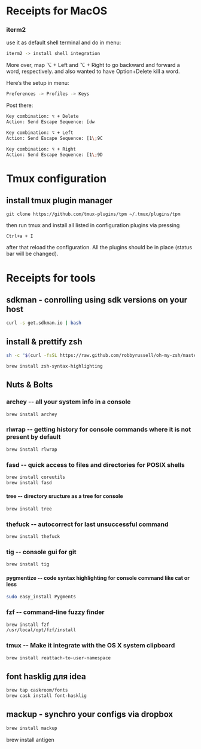 # Receipts for MacOS
### iterm2
use it as default shell terminal and do in menu:
```sh
iterm2 -> install shell integration
```
More over, map ⌥ + Left and ⌥ + Right to go backward and forward a word, respectively. and also wanted to have Option+Delete kill a word.

Here’s the setup in menu:
```sh
Preferences -> Profiles -> Keys
```
Post there:
```sh
Key combination: ⌥ + Delete
Action: Send Escape Sequence: [dw

Key combination: ⌥ + Left
Action: Send Escape Sequence: [1\;9C

Key combination: ⌥ + Right
Action: Send Escape Sequence: [1\;9D
```


# Tmux configuration
## install tmux plugin manager
```
git clone https://github.com/tmux-plugins/tpm ~/.tmux/plugins/tpm
```
then run tmux and install all listed in configuration plugins via pressing
```
Ctrl+a + I
```
after that reload the configuration. All the plugins should be in place (status bar will be changed).

# Receipts for tools

## sdkman - conrolling using sdk versions on your host
```sh
curl -s get.sdkman.io | bash
```

## install & prettify zsh
```sh
sh -c "$(curl -fsSL https://raw.github.com/robbyrussell/oh-my-zsh/master/tools/install.sh)"
```
```sh
brew install zsh-syntax-highlighting
```
## Nuts & Bolts
### archey -- all your system info  in a console
```sh
brew install archey
```
### rlwrap -- getting history for console commands where it is not present by default
```sh
brew install rlwrap
```

### fasd -- quick access to files and directories for POSIX shells
```sh
brew install coreutils
brew install fasd
```
#### tree -- directory sructure as a tree for console
```sh
brew install tree
```
### thefuck -- autocorrect for last unsuccessful command
```sh
brew install thefuck
```
### tig -- console gui for git
```sh
brew install tig
```
#### pygmentize -- code syntax highlighting for console command like cat or less
```sh
sudo easy_install Pygments 
```

### fzf -- command-line fuzzy finder
```sh
brew install fzf
/usr/local/opt/fzf/install
```

### tmux -- Make it integrate with the OS X system clipboard
```sh
brew install reattach-to-user-namespace
```

## font hasklig для idea
```sh
brew tap caskroom/fonts
brew cask install font-hasklig
```

## mackup - synchro your configs via dropbox
```sh
brew install mackup
```

 brew install antigen